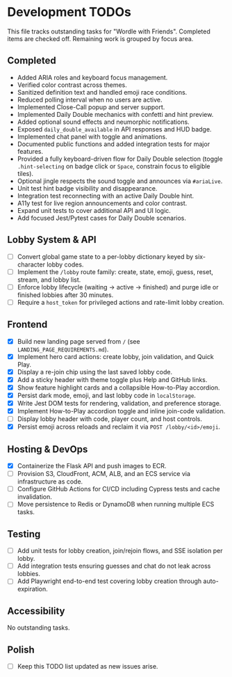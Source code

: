 # Development TODOs

This file tracks outstanding tasks for "Wordle with Friends". Completed items are checked off. Remaining work is grouped by focus area.

## Completed

- Added ARIA roles and keyboard focus management.
- Verified color contrast across themes.
- Sanitized definition text and handled emoji race conditions.
- Reduced polling interval when no users are active.
- Implemented Close-Call popup and server support.
- Implemented Daily Double mechanics with confetti and hint preview.
- Added optional sound effects and neumorphic notifications.
- Exposed `daily_double_available` in API responses and HUD badge.
- Implemented chat panel with toggle and animations.
- Documented public functions and added integration tests for major features.
- Provided a fully keyboard-driven flow for Daily Double selection
  (toggle `.hint-selecting` on badge click or `Space`, constrain focus to eligible tiles).
- Optional jingle respects the sound toggle and announces via `#ariaLive`.
- Unit test hint badge visibility and disappearance.
- Integration test reconnecting with an active Daily Double hint.
- A11y test for live region announcements and color contrast.
- Expand unit tests to cover additional API and UI logic.
- Add focused Jest/Pytest cases for Daily Double scenarios.

## Lobby System & API

- [ ] Convert global game state to a per-lobby dictionary keyed by six-character lobby codes.
- [ ] Implement the `/lobby` route family: create, state, emoji, guess, reset, stream, and lobby list.
- [ ] Enforce lobby lifecycle (waiting → active → finished) and purge idle or finished lobbies after 30 minutes.
- [ ] Require a `host_token` for privileged actions and rate-limit lobby creation.

## Frontend

- [x] Build new landing page served from `/` (see `LANDING_PAGE_REQUIREMENTS.md`).
- [x] Implement hero card actions: create lobby, join validation, and Quick Play.
- [x] Display a re-join chip using the last saved lobby code.
- [x] Add a sticky header with theme toggle plus Help and GitHub links.
- [x] Show feature highlight cards and a collapsible How-to-Play accordion.
- [x] Persist dark mode, emoji, and last lobby code in `localStorage`.
- [x] Write Jest DOM tests for rendering, validation, and preference storage.
- [x] Implement How-to-Play accordion toggle and inline join-code validation.
- [ ] Display lobby header with code, player count, and host controls.
- [x] Persist emoji across reloads and reclaim it via `POST /lobby/<id>/emoji`.

## Hosting & DevOps

 - [x] Containerize the Flask API and push images to ECR.
- [ ] Provision S3, CloudFront, ACM, ALB, and an ECS service via infrastructure as code.
- [ ] Configure GitHub Actions for CI/CD including Cypress tests and cache invalidation.
- [ ] Move persistence to Redis or DynamoDB when running multiple ECS tasks.

## Testing

- [ ] Add unit tests for lobby creation, join/rejoin flows, and SSE isolation per lobby.
- [ ] Add integration tests ensuring guesses and chat do not leak across lobbies.
- [ ] Add Playwright end-to-end test covering lobby creation through auto-expiration.

## Accessibility
No outstanding tasks.

## Polish

- [ ] Keep this TODO list updated as new issues arise.
